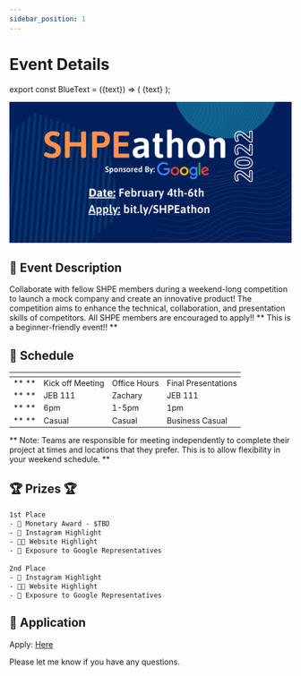 ```yaml
---
sidebar_position: 1
---
```


# Event Details

export const BlueText = ({text}) => (
  <span className="blue-text">
  {text}
  </span>
);

![SHPEathon](/img/SHPEathon.png)

## 📝 Event Description 

Collaborate with fellow SHPE members during a weekend-long competition to launch a mock company and create an innovative product! The competition aims to enhance the technical, collaboration, and presentation skills of competitors. All SHPE members are encouraged to apply!! ** This is a beginner-friendly event!! **

## 📅 Schedule

|             | <BlueText text="Friday (2/4)"></BlueText>      | <BlueText text="Saturday (2/5)"></BlueText>   | <BlueText text="Sunday (2/6)"></BlueText>     |
| ----------- | ----------- | ----------- | ----------- |
| ** <BlueText text="Event:"></BlueText> **       | Kick off Meeting       | Office Hours | Final Presentations     |
| ** <BlueText text="Location:"></BlueText> **    | JEB 111     | Zachary     | JEB 111         |
| ** <BlueText text="Time:"></BlueText> **       | 6pm         | 1-5pm       | 1pm          |
| ** <BlueText text="Attire:"></BlueText> **       | Casual         | Casual       | Business Casual          |

** Note: Teams are responsible for meeting independently to complete their project at times and locations that they prefer. This is to allow flexibility in your weekend schedule. **


## 🏆 Prizes 🏆
```
1st Place
- 🤑 Monetary Award - $TBD
- 📸 Instagram Highlight
- 🧑‍💻 Website Highlight
- 📢 Exposure to Google Representatives

2nd Place
- 📸 Instagram Highlight
- 🧑‍💻 Website Highlight
- 📢 Exposure to Google Representatives
```

## 📃 Application
Apply: [Here](https://forms.gle/ciL6E8Mctcxygy919)

Please let me know if you have any questions. 